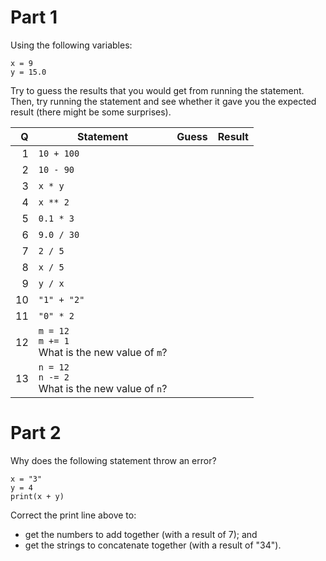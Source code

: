 # Part 1

Using the following variables:

```
x = 9
y = 15.0
```

Try to guess the results that you would get from running the statement. Then, try running the statement and see whether it gave you the expected result (there might be some surprises).

| Q    | Statement      | Guess | Result   |
|-----:| -------------- | ----- | -------- |
| 1    | `10 + 100 `    |       |          |
| 2    | `10 - 90 `     |       |          |
| 3    | `x * y `       |       |          |
| 4    | `x ** 2 `      |       |          |
| 5    | `0.1 * 3 `     |       |          |
| 6    | `9.0 / 30 `    |       |          |
| 7    | `2 / 5 `       |       |          |
| 8    | `x / 5 `       |       |          |
| 9    | `y / x `       |       |          |
| 10   | `"1" + "2" `   |       |          |
| 11   | `"0" * 2 `     |       |          |
| 12   | `m = 12` <br> `m += 1 ` <br> What is the new value of `m`?  |       |          |
| 13   | `n = 12` <br> `n -= 2 ` <br> What is the new value of `n`?  |       |          |

# Part 2

Why does the following statement throw an error? 

```
x = "3"
y = 4
print(x + y)
```

Correct the print line above to: 
* get the numbers to add together (with a result of 7); and 
* get the strings to concatenate together (with a result of "34").
